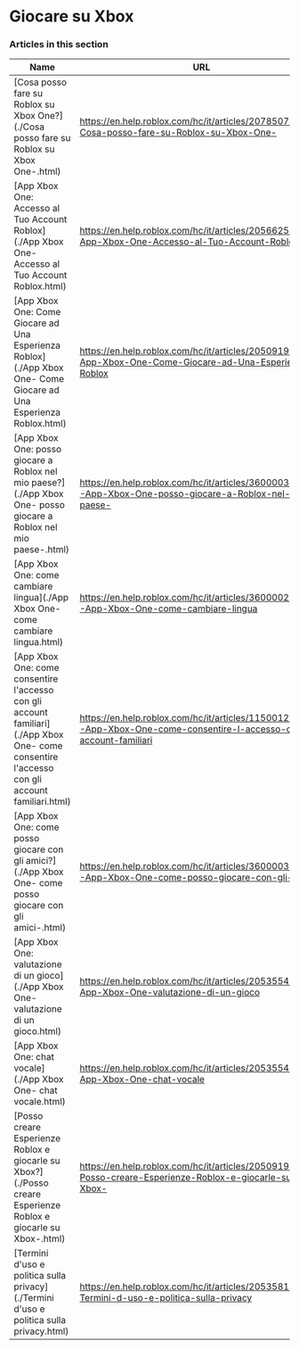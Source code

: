 # Giocare su Xbox  
### Articles in this section
Name|URL
-|-
[Cosa posso fare su Roblox su Xbox One?](./Cosa posso fare su Roblox su Xbox One-.html) |https://en.help.roblox.com/hc/it/articles/207850783-Cosa-posso-fare-su-Roblox-su-Xbox-One-
[App Xbox One: Accesso al Tuo Account Roblox](./App Xbox One- Accesso al Tuo Account Roblox.html) |https://en.help.roblox.com/hc/it/articles/205662594-App-Xbox-One-Accesso-al-Tuo-Account-Roblox
[App Xbox One: Come Giocare ad Una Esperienza Roblox](./App Xbox One- Come Giocare ad Una Esperienza Roblox.html) |https://en.help.roblox.com/hc/it/articles/205091984-App-Xbox-One-Come-Giocare-ad-Una-Esperienza-Roblox
[App Xbox One: posso giocare a Roblox nel mio paese?](./App Xbox One- posso giocare a Roblox nel mio paese-.html) |https://en.help.roblox.com/hc/it/articles/360000334743-App-Xbox-One-posso-giocare-a-Roblox-nel-mio-paese-
[App Xbox One: come cambiare lingua](./App Xbox One- come cambiare lingua.html) |https://en.help.roblox.com/hc/it/articles/360000273466-App-Xbox-One-come-cambiare-lingua
[App Xbox One: come consentire l'accesso con gli account familiari](./App Xbox One- come consentire l'accesso con gli account familiari.html) |https://en.help.roblox.com/hc/it/articles/115001279786-App-Xbox-One-come-consentire-l-accesso-con-gli-account-familiari
[App Xbox One: come posso giocare con gli amici?](./App Xbox One- come posso giocare con gli amici-.html) |https://en.help.roblox.com/hc/it/articles/360000334526-App-Xbox-One-come-posso-giocare-con-gli-amici-
[App Xbox One: valutazione di un gioco](./App Xbox One- valutazione di un gioco.html) |https://en.help.roblox.com/hc/it/articles/205355420-App-Xbox-One-valutazione-di-un-gioco
[App Xbox One: chat vocale](./App Xbox One- chat vocale.html) |https://en.help.roblox.com/hc/it/articles/205355430-App-Xbox-One-chat-vocale
[Posso creare Esperienze Roblox e giocarle su Xbox?](./Posso creare Esperienze Roblox e giocarle su Xbox-.html) |https://en.help.roblox.com/hc/it/articles/205091994-Posso-creare-Esperienze-Roblox-e-giocarle-su-Xbox-
[Termini d'uso e politica sulla privacy](./Termini d'uso e politica sulla privacy.html) |https://en.help.roblox.com/hc/it/articles/205358110-Termini-d-uso-e-politica-sulla-privacy